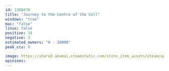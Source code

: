 ```yaml
---
id: 1308470
title: "Journey to the Centre of the Cell"
windows: "true"
mac: "false"
linux: false
positive: 14
negative: 3
estimated_owners: "0 - 20000"
peak_ccu: 0

image: https://shared.akamai.steamstatic.com/store_item_assets/steam/apps/1308470/header.jpg?t=1622616849
opinions:
---
```

